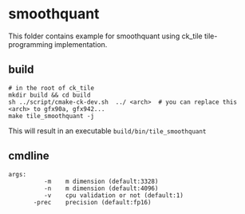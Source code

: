 # smoothquant

This folder contains example for smoothquant using ck_tile tile-programming implementation.

## build
```
# in the root of ck_tile
mkdir build && cd build
sh ../script/cmake-ck-dev.sh  ../ <arch>  # you can replace this <arch> to gfx90a, gfx942...
make tile_smoothquant -j
```
This will result in an executable `build/bin/tile_smoothquant`

## cmdline
```
args:
          -m    m dimension (default:3328)
          -n    m dimension (default:4096)
          -v    cpu validation or not (default:1)
       -prec    precision (default:fp16)
```
